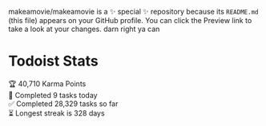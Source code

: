 makeamovie/makeamovie is a ✨ special ✨ repository because its `README.md` (this file) appears on your GitHub profile.
You can click the Preview link to take a look at your changes. darn right ya can

# Todoist Stats

<!-- TODO-IST:START -->
🏆  40,710 Karma Points           
🌸  Completed 9 tasks today           
✅  Completed 28,329 tasks so far           
⏳  Longest streak is 328 days
<!-- TODO-IST:END -->
